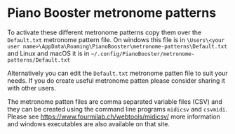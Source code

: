 # Piano Booster metronome patterns

To activate these different metronome patterns copy them over the `Default.txt` metronome pattern file.
On windows this file is in `\Users\<your user name>\AppData\Roaming\PianoBooster\metronome-patterns\Default.txt` and Linux and macOS it is in `~/.config/PianoBooster/metronome-patterns/Default.txt`

Alternatively you can edit the `Default.txt` metronome patten file to suit your needs.
If you do create useful metronome patten please consider sharing it with other users.

The metronome patten files are comma separated variable files (CSV) and they can be created using
the command line programs `midicsv` and `csvmidi`.
Please see https://www.fourmilab.ch/webtools/midicsv/ more information and windows executables are also available on that site.
